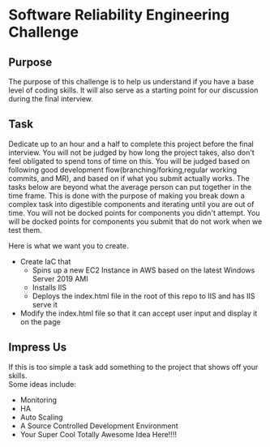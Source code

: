 # Software Reliability Engineering Challenge
 
## Purpose
The purpose of this challenge is to help us understand if you have a base level of coding skills. It will also serve as a starting point for our discussion during the final interview.

## Task 
Dedicate up to an hour and a half to complete this project before the final interview. You will not be judged by how long the project takes, also don't feel obligated to spend tons of time on this. You will be judged based on following good development flow(branching/forking,regular working commits, and MR), and based on if what you submit actually works. The tasks below are beyond what the average person can put together in the time frame. This is done with the purpose of making you break down a complex task into digestible components and iterating until you are out of time. You will not be docked points for components you didn't attempt. You will be docked points for components you submit that do not work when we test them. 
 
Here is what we want you to create.  
* Create IaC that  
  - Spins up a new EC2 Instance in AWS based on the latest Windows Server 2019 AMI  
  - Installs IIS  
  - Deploys the index.html file in the root of this repo to IIS and has IIS serve it
* Modify the index.html file so that it can accept user input and display it on the page
 
## Impress Us
If this is too simple a task add something to the project that shows off your skills.  
Some ideas include:
* Monitoring
* HA
* Auto Scaling
* A Source Controlled Development Environment
* Your Super Cool Totally Awesome Idea Here!!!!
